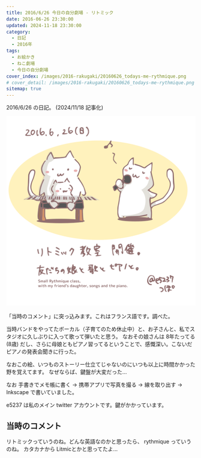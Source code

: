 ```yaml
---
title: 2016/6/26 今日の自分劇場 - リトミック
date: 2016-06-26 23:30:00
updated: 2024-11-18 23:30:00
category:
  - 日記
  - 2016年
tags:
  - お絵かき
  - ねこ劇場
  - 今日の自分劇場
cover_index: /images/2016-rakugaki/20160626_todays-me-rythmique.png
# cover_detail: /images/2016-rakugaki/20160626_todays-me-rythmique.png
sitemap: true
---
```


2016/6/26 の日記。 (2024/11/18 記事化)

![](/images/2016-rakugaki/20160626_todays-me-rythmique.png)


「当時のコメント」に突っ込みます。これはフランス語です。調べた。

当時バンドをやってたボーカル（子育てのため休止中）と、お子さんと、私でスタジオに久しぶりに入って歌って弾いたと思う。
なおその娘さんは 8年たってる(8歳) だし、さらに母娘ともピアノ習ってるということで、感慨深い。こないだピアノの発表会聞きに行った。

なおこの絵、いつものストーリー仕立てじゃないのにいつも以上に時間かかった野を覚えてます。
なぜならば、鍵盤が大変だった…

なお 手書きでメモ帳に書く → 携帯アプリで写真を撮る → 線を取り出す → Inkscape で書いていました。

e5237 は私のメイン twitter アカウントです。鍵がかかっています。


当時のコメント
---
リトミックっていうのね。どんな英語なのかと思ったら、 rythmique っていうのね。
カタカナから Litmicとかと思ってたよ…